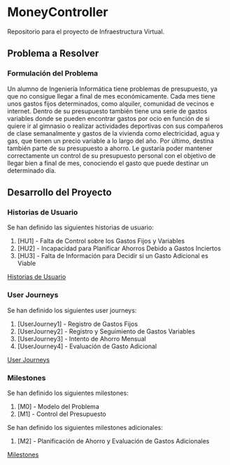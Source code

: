 # MoneyController
Repositorio para el proyecto de Infraestructura Virtual.

## Problema a Resolver
### Formulación del Problema 
Un alumno de Ingeniería Informática tiene problemas de presupuesto, ya que no consigue llegar a final de mes económicamente. Cada mes tiene unos gastos fijos determinados, como alquiler, comunidad de vecinos e internet. Dentro de su presupuesto también tiene una serie de gastos variables donde se pueden encontrar gastos por ocio en función de si quiere ir al gimnasio o realizar actividades deportivas con sus compañeros de clase semanalmente y gastos de la vivienda como electricidad, agua y gas, que tienen un precio variable a lo largo del año. Por último, destina también parte de su presupuesto a ahorro. Le gustaría poder mantener correctamente un control de su presupuesto personal con el objetivo de llegar bien a final de mes, conociendo el gasto que puede destinar un determinado día. 

## Desarrollo del Proyecto
### Historias de Usuario
Se han definido las siguientes historias de usuario: 
1. [HU1] - Falta de Control sobre los Gastos Fijos y Variables
3. [HU2] - Incapacidad para Planificar Ahorros Debido a Gastos Inciertos
4. [HU3] - Falta de Información para Decidir si un Gasto Adicional es Viable

[Historias de Usuario](/docs/historias_usuario.md)  

### User Journeys
Se han definido los siguientes user journeys:
1. [UserJourney1] - Registro de Gastos Fijos
2. [UserJourney2] - Registro y Seguimiento de Gastos Variables
3. [UserJourney3] - Intento de Ahorro Mensual
4. [UserJourney4] - Evaluación de Gasto Adicional

[User Journeys](/docs/user_journeys.md)  

### Milestones
Se han definido los siguientes milestones:
1. [M0] - Modelo del Problema
2. [M1] - Control del Presupuesto

Se han definido los siguientes milestones adicionales:
1. [M2] - Planificación de Ahorro y Evaluación de Gastos Adicionales

[Milestones](/docs/milestones.md)  
